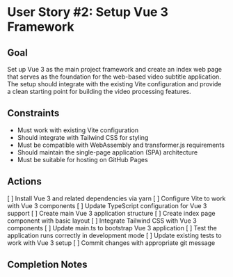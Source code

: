 # User Story #2: Setup Vue 3 Framework

## Goal

Set up Vue 3 as the main project framework and create an index web page that serves as the foundation for the web-based video subtitle application. The setup should integrate with the existing Vite configuration and provide a clean starting point for building the video processing features.

## Constraints

- Must work with existing Vite configuration
- Should integrate with Tailwind CSS for styling
- Must be compatible with WebAssembly and transformer.js requirements
- Should maintain the single-page application (SPA) architecture
- Must be suitable for hosting on GitHub Pages

## Actions

[ ] Install Vue 3 and related dependencies via yarn
[ ] Configure Vite to work with Vue 3 components
[ ] Update TypeScript configuration for Vue 3 support
[ ] Create main Vue 3 application structure
[ ] Create index page component with basic layout
[ ] Integrate Tailwind CSS with Vue 3 components
[ ] Update main.ts to bootstrap Vue 3 application
[ ] Test the application runs correctly in development mode
[ ] Update existing tests to work with Vue 3 setup
[ ] Commit changes with appropriate git message

## Completion Notes
